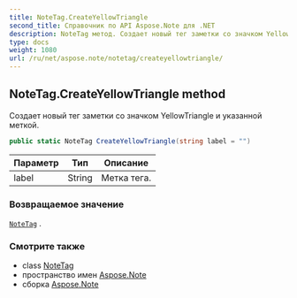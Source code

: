 ```yaml
---
title: NoteTag.CreateYellowTriangle
second_title: Справочник по API Aspose.Note для .NET
description: NoteTag метод. Создает новый тег заметки со значком YellowTriangle и указанной меткой.
type: docs
weight: 1080
url: /ru/net/aspose.note/notetag/createyellowtriangle/
---
```

## NoteTag.CreateYellowTriangle method

Создает новый тег заметки со значком YellowTriangle и указанной меткой.

```csharp
public static NoteTag CreateYellowTriangle(string label = "")
```

| Параметр | Тип | Описание |
| --- | --- | --- |
| label | String | Метка тега. |

### Возвращаемое значение

[`NoteTag`](../) .

### Смотрите также

* class [NoteTag](../)
* пространство имен [Aspose.Note](../../notetag/)
* сборка [Aspose.Note](../../../)


